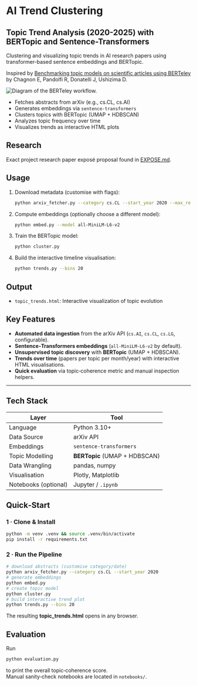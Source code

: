 # AI Trend Clustering 
## Topic Trend Analysis (2020-2025) with BERTopic and Sentence-Transformers

Clustering and visualizing topic trends in AI research papers using transformer-based sentence embeddings and BERTopic.

Inspired by [Benchmarking topic models on scientific articles using BERTeley](https://www.sciencedirect.com/science/article/pii/S2949719123000419) by Chagnon E, Pandolfi R, Donatelli J, Ushizima D.

![Diagram of the BERTeley workflow.](https://ars.els-cdn.com/content/image/1-s2.0-S2949719123000419-gr1.jpg)

- Fetches abstracts from arXiv (e.g., cs.CL, cs.AI)
- Generates embeddings via `sentence-transformers`
- Clusters topics with BERTopic (UMAP + HDBSCAN)
- Analyzes topic frequency over time
- Visualizes trends as interactive HTML plots

## Research
Exact project research paper exposé proposal found in [EXPOSE.md](EXPOSE.md).

## Usage
1. Download metadata (customise with flags):
   ```bash
   python arxiv_fetcher.py --category cs.CL --start_year 2020 --max_results 500
   ```
2. Compute embeddings (optionally choose a different model):
   ```bash
   python embed.py --model all-MiniLM-L6-v2
   ```
3. Train the BERTopic model:
   ```bash
   python cluster.py
   ```
4. Build the interactive timeline visualisation:
   ```bash
   python trends.py --bins 20
   ```

## Output
- `topic_trends.html`: Interactive visualization of topic evolution

## Key Features
- **Automated data ingestion** from the arXiv API (`cs.AI`, `cs.CL`, `cs.LG`, configurable).
- **Sentence‑Transformers embeddings** (`all‑MiniLM‑L6‑v2` by default).
- **Unsupervised topic discovery** with **BERTopic** (UMAP + HDBSCAN).
- **Trends over time** (papers per topic per month/year) with interactive HTML visualisations.
- **Quick evaluation** via topic‑coherence metric and manual inspection helpers.

---

## Tech Stack
| Layer | Tool |
|-------|------|
| Language | Python 3.10+ |
| Data Source | arXiv API |
| Embeddings | `sentence-transformers` |
| Topic Modelling | **BERTopic** (UMAP + HDBSCAN) |
| Data Wrangling | pandas, numpy |
| Visualisation | Plotly, Matplotlib |
| Notebooks (optional) | Jupyter / `.ipynb` |

## Quick‑Start

### 1 · Clone & Install
```bash
python -m venv .venv && source .venv/bin/activate
pip install -r requirements.txt
```

### 2 · Run the Pipeline
```bash
# download abstracts (customise category/date)
python arxiv_fetcher.py --category cs.CL --start_year 2020
# generate embeddings
python embed.py
# create topic model
python cluster.py
# build interactive trend plot
python trends.py --bins 20
```
The resulting **topic_trends.html** opens in any browser.

## Evaluation
Run
```bash
python evaluation.py
```
to print the overall topic‑coherence score.  
Manual sanity‑check notebooks are located in `notebooks/`.